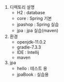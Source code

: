 1. 디렉토리 설명
   - H2 : database
   - core : Spring 기본
   - jpashop : Spring 실습
   - jpa : jpa 실습(maven)
2. 환경
   - openjdk-11.0.2
   - gradle-7.3.3
   - IDE : Intellij
   - maven
3. jpa
   - hello : 테스트 용
   -  jpaBook : 실습용




